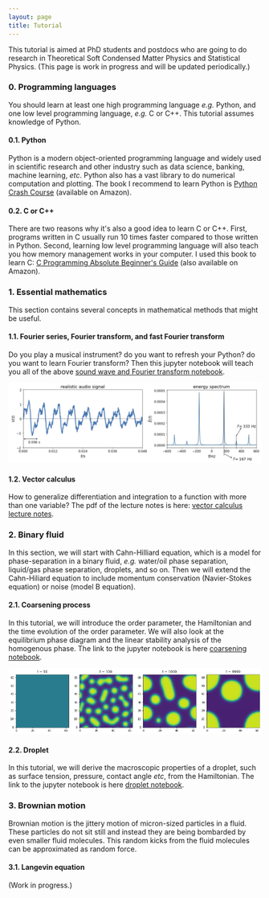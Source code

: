```yaml
---
layout: page
title: Tutorial
---
```


This tutorial is aimed at PhD students and postdocs who are going to do research in Theoretical Soft Condensed Matter Physics and Statistical Physics.
(This page is work in progress and will be updated periodically.)

### 0. Programming languages

You should learn at least one high programming language _e.g._ Python, and one low level programming language, _e.g._ C or C++. 
This tutorial assumes knowledge of Python.

#### 0.1. Python

Python is a modern object-oriented programming language and widely used in scientific research and other industry such as data science, banking, machine learning, _etc_. 
Python also has a vast library to do numerical computation and plotting. 
The book I recommend to learn Python is [Python Crash Course] (available on Amazon).

#### 0.2. C or C++

There are two reasons why it's also a good idea to learn C or C++. 
First, programs written in C usually run 10 times faster compared to those written in Python.
Second, learning low level programming language will also teach you how memory management works in your computer.
I used this book to learn C: [C Programming Absolute Beginner's Guide] (also available on Amazon).

### 1. Essential mathematics

This section contains several concepts in mathematical methods that might be useful.

#### 1.1. Fourier series, Fourier transform, and fast Fourier transform

Do you play a musical instrument? do you want to refresh your Python? do you want to learn Fourier transform? Then this jupyter notebook will teach you all of the above [sound wave and Fourier transform notebook].

<img src="https://raw.githubusercontent.com/elsentjhung/elsentjhung.github.io/master/_figures/Fourier-transform.png" alt="drawing" width="800"/>

#### 1.2. Vector calculus

How to generalize differentiation and integration to a function with more than one variable?
The pdf of the lecture notes is here: 
<a href="https://elsentjhung.github.io/files/vector-calculus.pdf">vector calculus lecture notes</a>.

### 2. Binary fluid

In this section, we will start with Cahn-Hilliard equation, which is a model for phase-separation in a binary fluid, _e.g._ water/oil phase separation, liquid/gas phase separation, droplets, and so on. 
Then we will extend the Cahn-Hiliard equation to include momentum conservation (Navier-Stokes equation) or noise (model B equation).

#### 2.1. Coarsening process 

In this tutorial, we will introduce the order parameter, the Hamiltonian and the time evolution of the order parameter. 
We will also look at the equilibrium phase diagram and the linear stability analysis of the homogenous phase. 
The link to the jupyter notebook is here [coarsening notebook].

<img src="https://raw.githubusercontent.com/elsentjhung/elsentjhung.github.io/master/_figures/coarsening.png" alt="drawing" width="800"/>

#### 2.2. Droplet 

In this tutorial, we will derive the macroscopic properties of a droplet, such as surface tension, pressure, contact angle _etc_, from the Hamiltonian. 
The link to the jupyter notebook is here [droplet notebook].

### 3. Brownian motion

Brownian motion is the jittery motion of micron-sized particles in a fluid.
These particles do not sit still and instead they are being bombarded by even smaller fluid molecules.
This random kicks from the fluid molecules can be approximated as random force.

#### 3.1. Langevin equation

(Work in progress.)

[sound wave and Fourier transform notebook]: https://nbviewer.org/github/elsentjhung/sound-wave-analyser/blob/master/sound_analyser.ipynb

[coarsening notebook]: https://nbviewer.org/github/elsentjhung/cahn-hilliard-coarsening/blob/master/coarsening.ipynb

[droplet notebook]: https://nbviewer.org/github/elsentjhung/cahn-hilliard-droplet/blob/master/droplet.ipynb

[Python Crash Course]: https://www.amazon.co.uk/Python-Crash-Course-Hands-Project-Based/dp/1593276036/ref=sr_1_3?crid=3PW3644NJJAFI&keywords=Eric+Matthes+python&qid=1668365923&sprefix=eric+matthes+python%2Caps%2C153&sr=8-3

[C Programming Absolute Beginner's Guide]: https://www.amazon.co.uk/Programming-Absolute-Beginners-Guide-Guides/dp/0789751984/ref=sr_1_1?keywords=c+programming+absolute+beginner%27s+guide&qid=1668365982&sprefix=c+programming+abso%2Caps%2C160&sr=8-1
